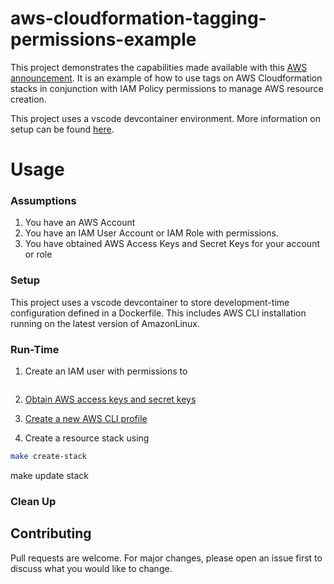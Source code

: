# aws-cloudformation-tagging-permissions-example
This project demonstrates the capabilities made available with this [AWS announcement](https://aws.amazon.com/about-aws/whats-new/2019/05/announcing-tag-based-access-control-for-aws-cloudformation/). It is an example of how to use tags on AWS Cloudformation stacks in conjunction with IAM Policy permissions to manage AWS resource creation.

This project uses a vscode devcontainer environment. More information on setup can be found [here](https://code.visualstudio.com/docs/remote/containers).

# Usage
### Assumptions 
1. You have an AWS Account 
2. You have an IAM User Account or IAM Role with permissions.
3. You have obtained AWS Access Keys and Secret Keys for your account or role

### Setup 
This project uses a vscode devcontainer to store development-time configuration defined in a Dockerfile. This includes AWS CLI installation running on the latest version of AmazonLinux.


### Run-Time
1. Create an IAM user with permissions to 
```bash

```

2. [Obtain AWS access keys and secret keys](https://docs.aws.amazon.com/general/latest/gr/aws-sec-cred-types.html#access-keys-and-secret-access-keys)
3. [Create a new AWS CLI profile](https://docs.aws.amazon.com/cli/latest/userguide/cli-configure-quickstart.html#cli-configure-quickstart-profiles)

4. Create a resource stack using 
```bash
make create-stack
```

make update stack


### Clean Up

## Contributing
Pull requests are welcome. For major changes, please open an issue first to discuss what you would like to change.
